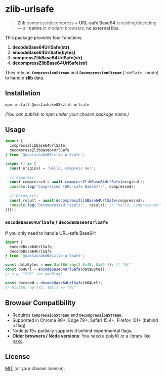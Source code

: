 # zlib-urlsafe

> **Zlib** compress/decompress + **URL-safe Base64** encoding/decoding — all **native** in modern browsers, **no external libs**.

This package provides four functions:

1. **decodeBase64UrlSafe(str)**  
2. **encodeBase64UrlSafe(bytes)**  
3. **compressZlibBase64UrlSafe(str)**  
4. **decompressZlibBase64UrlSafe(str)**

They rely on **`CompressionStream`** and **`DecompressionStream`** (`'deflate'` mode) to handle **zlib** data.

## Installation

```bash
npm install @mastashake08/zlib-urlsafe
```

*(You can publish to npm under your chosen package name.)*

## Usage

```js
import {
  compressZlibBase64UrlSafe,
  decompressZlibBase64UrlSafe
} from '@mastashake08/zlib-urlsafe';

(async () => {
  const original = 'Hello, compress me!';
  
  // Compress
  const compressed = await compressZlibBase64UrlSafe(original);
  console.log('Compressed (URL-safe Base64):', compressed);
  
  // Decompress
  const result = await decompressZlibBase64UrlSafe(compressed);
  console.log('Decompressed result:', result); // "Hello, compress me!"
})();
```

### `encodeBase64UrlSafe` / `decodeBase64UrlSafe`

If you only need to handle URL-safe Base64:

```js
import {
  encodeBase64UrlSafe,
  decodeBase64UrlSafe
} from '@mastashake08/zlib-urlsafe';

const dataBytes = new Uint8Array([ 0x48, 0x69 ]); // "Hi"
const b64Url = encodeBase64UrlSafe(dataBytes); 
// e.g. "SGk" (no padding)

const decoded = decodeBase64UrlSafe(b64Url);
// Uint8Array([72, 105]) => "Hi"
```

## Browser Compatibility

- Requires **`CompressionStream`** and **`DecompressionStream`**.  
- Supported in Chrome 80+, Edge 79+, Safari 15.4+, Firefox 101+ (behind a flag).  
- Node.js 19+ partially supports it behind experimental flags.  
- **Older browsers / Node versions**: You need a polyfill or a library like [pako](https://github.com/nodeca/pako).  

## License

[MIT](LICENSE) (or your chosen license).
```
